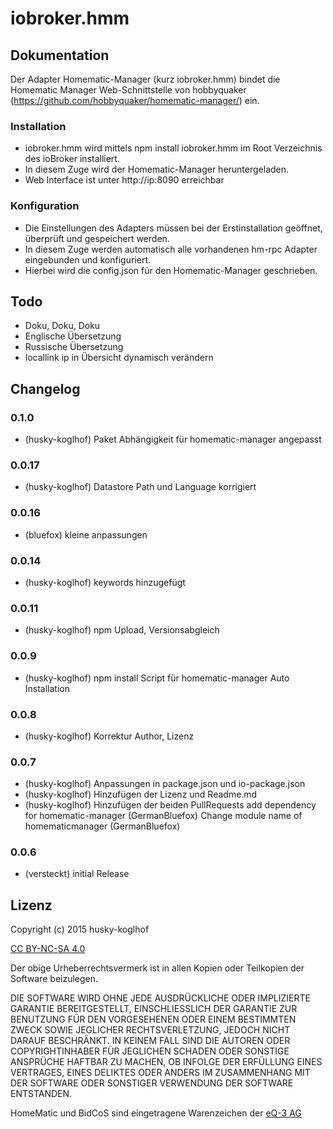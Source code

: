 # iobroker.hmm

## Dokumentation

Der Adapter Homematic-Manager (kurz iobroker.hmm) bindet die Homematic Manager Web-Schnittstelle von
hobbyquaker (https://github.com/hobbyquaker/homematic-manager/) ein.

### Installation

* iobroker.hmm wird mittels npm install iobroker.hmm im Root Verzeichnis des ioBroker installiert.
* In diesem Zuge wird der Homematic-Manager heruntergeladen.
* Web Interface ist unter http://ip:8090 erreichbar

### Konfiguration

* Die Einstellungen des Adapters müssen bei der Erstinstallation geöffnet, überprüft und gespeichert werden.
* In diesem Zuge werden automatisch alle vorhandenen hm-rpc Adapter eingebunden und konfiguriert.
* Hierbei wird die config.json für den Homematic-Manager geschrieben.

## Todo

* Doku, Doku, Doku
* Englische Übersetzung
* Russische Übersetzung
* locallink ip in Übersicht dynamisch verändern

## Changelog

### 0.1.0
* (husky-koglhof) Paket Abhängigkeit für homematic-manager angepasst

### 0.0.17 
* (husky-koglhof) Datastore Path und Language korrigiert

### 0.0.16
* (bluefox) kleine anpassungen

### 0.0.14
* (husky-koglhof) keywords hinzugefügt

### 0.0.11
* (husky-koglhof) npm Upload, Versionsabgleich

### 0.0.9
* (husky-koglhof) npm install Script für homematic-manager Auto Installation

### 0.0.8
* (husky-koglhof) Korrektur Author, Lizenz

### 0.0.7
* (husky-koglhof) Anpassungen in package.json und io-package.json
* (husky-koglhof) Hinzufügen der Lizenz und Readme.md
* (husky-koglhof) Hinzufügen der beiden PullRequests
    add dependency for homematic-manager (GermanBluefox)
    Change module name of homematicmanager (GermanBluefox)

### 0.0.6
* (versteckt) initial Release

## Lizenz

Copyright (c) 2015 husky-koglhof

[CC BY-NC-SA 4.0](http://creativecommons.org/licenses/by-nc-sa/4.0/)


Der obige Urheberrechtsvermerk ist in allen Kopien oder Teilkopien der Software beizulegen.

DIE SOFTWARE WIRD OHNE JEDE AUSDRÜCKLICHE ODER IMPLIZIERTE GARANTIE BEREITGESTELLT, EINSCHLIESSLICH DER GARANTIE ZUR BENUTZUNG FÜR DEN VORGESEHENEN ODER EINEM BESTIMMTEN ZWECK SOWIE JEGLICHER RECHTSVERLETZUNG, JEDOCH NICHT DARAUF BESCHRÄNKT. IN KEINEM FALL SIND DIE AUTOREN ODER COPYRIGHTINHABER FÜR JEGLICHEN SCHADEN ODER SONSTIGE ANSPRÜCHE HAFTBAR ZU MACHEN, OB INFOLGE DER ERFÜLLUNG EINES VERTRAGES, EINES DELIKTES ODER ANDERS IM ZUSAMMENHANG MIT DER SOFTWARE ODER SONSTIGER VERWENDUNG DER SOFTWARE ENTSTANDEN.

HomeMatic und BidCoS sind eingetragene Warenzeichen der [eQ-3 AG](http://eq-3.de)